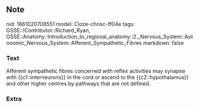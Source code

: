 ## Note
nid: 1661020708551
model: Cloze-chrisc-ff04e
tags: GSSE::!Contributor::Richard_Ryan, GSSE::Anatomy::Introduction_to_regional_anatomy::2._Nervous_System::Autonomic_Nervous_System::Afferent_Sympathetic_Fibres
markdown: false

### Text
<div class="toggle">
  Afferent sympathetic fibres concerned with reflex activities may
  synapse with {{c1::interneurons}} in the cord or ascend to the
  {{c2::hypothalamus}} and other higher centres by pathways that
  are not defined.
</div>

### Extra

